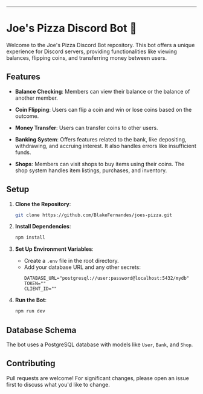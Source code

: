 ---

# Joe's Pizza Discord Bot 🍕

Welcome to the Joe's Pizza Discord Bot repository. This bot offers a unique experience for Discord servers, providing functionalities like viewing balances, flipping coins, and transferring money between users.

## Features

-   **Balance Checking**: Members can view their balance or the balance of another member.
-   **Coin Flipping**: Users can flip a coin and win or lose coins based on the outcome.
-   **Money Transfer**: Users can transfer coins to other users.

-   **Banking System**: Offers features related to the bank, like depositing, withdrawing, and accruing interest. It also handles errors like insufficient funds.

-   **Shops**: Members can visit shops to buy items using their coins. The shop system handles item listings, purchases, and inventory.

## Setup

1. **Clone the Repository**:

    ```bash
    git clone https://github.com/BlakeFernandes/joes-pizza.git
    ```

2. **Install Dependencies**:

    ```bash
    npm install
    ```

3. **Set Up Environment Variables**:

    - Create a `.env` file in the root directory.
    - Add your database URL and any other secrets:
        ```
        DATABASE_URL="postgresql://user:password@localhost:5432/mydb"
        TOKEN=""
        CLIENT_ID=""
        ```

4. **Run the Bot**:
    ```bash
    npm run dev
    ```

## Database Schema

The bot uses a PostgreSQL database with models like `User`, `Bank`, and `Shop`.

## Contributing

Pull requests are welcome! For significant changes, please open an issue first to discuss what you'd like to change.
